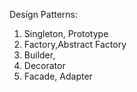 Design Patterns:

1. Singleton, Prototype
2. Factory,Abstract Factory
3. Builder,
4. Decorator
4. Facade, Adapter